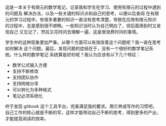 这是一本关于有限元的数学笔记，记录我和学生在学习、使用有限元的过程中遇到的问题及
解决办法，以及一些关键的知识点和自己的思考，以便以后查阅
在有限元的学习过程中，有很多重要的知识一直没有思考清楚，导致在应用有限元知识
的过程中，总是感到很不顺畅。一些知识当时认为自己明白了，但后面用到时又发现自己
又忘记了，然后又花时间去理解一遍，这是很浪费时间的事情。

学生中的这种现象更加严重。从哪个方面可以有效改善这个问题呢？我一直在思考如何解决
这个问题。最后，发现问题的症结在于，没有一个很好的数学笔记系统。什么样的数学笔记
系统算是好的呢？我认为应该有以下几个特征：

* 数学公式输入方便
* 支持不断修改  
* 支持团队协作
* 支持网络分享
* 可以转化为多种格式
* 笔记必须系统化


终于发现 gitbook 这个工具平台，完美满足我的要求。用它养成写作的习惯吧，自己工作的核心就是不断的写，这样才能带动自己不断的思考，得到更多的产出，才能提高阅读的效率。

